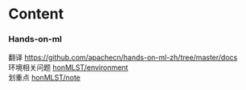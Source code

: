 Content
===============

### Hands-on-ml
翻译 https://github.com/apachecn/hands-on-ml-zh/tree/master/docs  
环境相关问题 [honMLST/environment](/honMLST/environment.md)  
划重点 [honMLST/note](/honMLST/note.md)  
